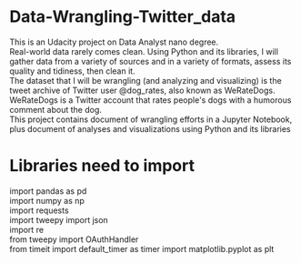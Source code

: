 # Data-Wrangling-Twitter_data
This is an Udacity project on Data Analyst nano degree.  
Real-world data rarely comes clean. Using Python and its libraries, I will gather data from a variety of sources and in a variety of formats, assess its quality and tidiness, then clean it.   
The dataset that I will be wrangling (and analyzing and visualizing) is the tweet archive of Twitter user @dog_rates, also known as WeRateDogs. WeRateDogs is a Twitter account that rates people's dogs with a humorous comment about the dog.  
This project contains document of wrangling efforts in a Jupyter Notebook, plus document of analyses and visualizations using Python and its libraries  
# Libraries need to import  
import pandas as pd  
import numpy as np  
import requests  
import tweepy 
import json    
import re   
from tweepy import OAuthHandler  
from timeit import default_timer as timer
import matplotlib.pyplot as plt    
